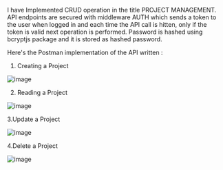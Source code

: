 I have Implemented CRUD operation in the title PROJECT MANAGEMENT.
API endpoints are secured with middleware AUTH which sends a token to the user when logged in and each time the API call is hitten, only if the token is valid next operation is performed.
Password is hashed using bcryptjs package and it is stored as hashed password.

Here's the Postman implementation of the API written :
1. Creating a Project

![image](https://github.com/user-attachments/assets/d22f766c-df03-4c7f-8ce9-443f53128d41)

2. Reading a Project

![image](https://github.com/user-attachments/assets/45223a73-efa0-49dd-9e1c-d1bc68e0db76)

3.Update a Project

![image](https://github.com/user-attachments/assets/5f742106-c30a-4f11-a2bd-55d90a1fe988)

4.Delete a Project

![image](https://github.com/user-attachments/assets/1661ac3d-bab0-4dbe-b000-9f29ebe21a02)


